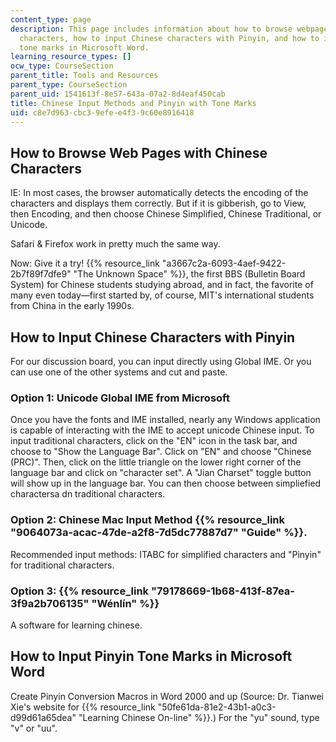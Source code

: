 ```yaml
---
content_type: page
description: This page includes information about how to browse webpages with Chinese
  characters, how to input Chinese characters with Pinyin, and how to input Pinyin
  tone marks in Microsoft Word.
learning_resource_types: []
ocw_type: CourseSection
parent_title: Tools and Resources
parent_type: CourseSection
parent_uid: 1541613f-8e57-643a-07a2-8d4eaf450cab
title: Chinese Input Methods and Pinyin with Tone Marks
uid: c8e7d963-cbc3-9efe-e4f3-9c60e8916418
---
```


How to Browse Web Pages with Chinese Characters
-----------------------------------------------

IE: In most cases, the browser automatically detects the encoding of the characters and displays them correctly. But if it is gibberish, go to View, then Encoding, and then choose Chinese Simplified, Chinese Traditional, or Unicode.

Safari & Firefox work in pretty much the same way.

Now: Give it a try! {{% resource_link "a3667c2a-6093-4aef-9422-2b7f89f7dfe9" "The Unknown Space" %}}, the first BBS (Bulletin Board System) for Chinese students studying abroad, and in fact, the favorite of many even today—first started by, of course, MIT's international students from China in the early 1990s.

How to Input Chinese Characters with Pinyin
-------------------------------------------

For our discussion board, you can input directly using Global IME. Or you can use one of the other systems and cut and paste.

### Option 1: Unicode Global IME from Microsoft

Once you have the fonts and IME installed, nearly any Windows application is capable of interacting with the IME to accept unicode Chinese input. To input traditional characters, click on the "EN" icon in the task bar, and choose to "Show the Language Bar". Click on "EN" and choose "Chinese (PRC)". Then, click on the little triangle on the lower right corner of the language bar and click on "character set". A "Jian Charset" toggle button will show up in the language bar. You can then choose between simpliefied charactersa dn traditional characters.

### Option 2: Chinese Mac Input Method {{% resource_link "9064073a-acac-47de-a2f8-7d5dc77887d7" "Guide" %}}.

Recommended input methods: ITABC for simplified characters and "Pinyin" for traditional characters.

### Option 3: {{% resource_link "79178669-1b68-413f-87ea-3f9a2b706135" "Wénlín" %}}

A software for learning chinese.

How to Input Pinyin Tone Marks in Microsoft Word
------------------------------------------------

Create Pinyin Conversion Macros in Word 2000 and up (Source: Dr. Tianwei Xie's website for {{% resource_link "50fe61da-81e2-43b1-a0c3-d99d61a65dea" "Learning Chinese On-line" %}}.) For the "yu" sound, type "v" or "uu".
